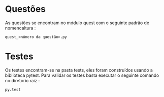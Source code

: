 # Questões

As questões se encontram no módulo quest com o seguinte padrão de nomencaltura :

```{python}
quest_<número da questão>.py
```

# Testes

Os testes encontram-se na pasta tests, eles foram construídos usando a biblioteca pytest. Para validar os testes basta
executar o seguinte comando no diretório raiz :

```{python}
py.test
```
